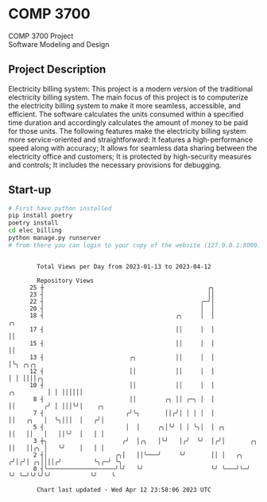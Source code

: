 # COMP 3700
COMP 3700 Project  
Software Modeling and Design
## Project Description
Electricity billing system: This project is a modern version of the traditional electricity billing system. The main focus of this project is to computerize the electricity billing system to make it more seamless, accessible, and efficient. The software calculates the units consumed within a specified time duration and accordingly calculates the amount of money to be paid for those units. The following features make the electricity billing system more service-oriented and straightforward: It features a high-performance speed along with accuracy; It allows for seamless data sharing between the electricity office and customers; It is protected by high-security measures and controls; It includes the necessary provisions for debugging.

## Start-up
```bash
# First have python installed
pip install poetry
poetry install
cd elec_billing
python manage.py runserver
# from there you can login to your copy of the website (127.0.0.1:8000), default creds are admin/admin
```

```

        Total Views per Day from 2023-01-13 to 2023-04-12

        Repository Views
      25 ┼                                              ╭╮
      23 ┤                                              ││
      22 ┤                                            ╭─╯│
      20 ┤                                            │  │
      18 ┤                                     ╭╮     │  │                        ╭╮
      17 ┤                                     ││     │  │                        ││
      15 ┤                                     ││     │  │                        ││
      13 ┤                        ╭╮           ││     │  │                        │╰╮ ╭╮╭╮
      12 ┤                        ││           ││     │  │                        │ │ ││││╭╮
      10 ┤                        ││           ││     │  │             ╭╮         │ │ ││││││
       8 ┤                        ││        ╭╮ ││ ╭─╮ │  │             ││        ╭╯ │ │││╰╯│    ╭╮
       7 ┤                       ╭╯╰╮       ││╭╯│ │ │ │  │             ││   ╭╮   │  ╰╮│││  │   ╭╯│
       5 ┤                       │  │     ╭╮│╰╯ │ │ ╰╮│  │ ╭╮          ││   ││   │   ││╰╯  │   │ │
       3 ┼╮                     ╭╯  │╭╮   │╰╯   │╭╯  ╰╯  │╭╯│       ╭╮ ││   ││╭╮ │   ╰╯    │   │ │
       2 ┤│                   ╭╮│   ││╰───╯     ╰╯       ││ │   ╭╮ ╭╯│╭╯│ ╭╮││││╭╯         ╰╮╭─╯ ╰╮
       0 ┤╰───────────────────╯╰╯   ╰╯                   ╰╯ ╰───╯╰─╯ ╰╯ ╰─╯╰╯╰╯╰╯           ╰╯    ╰

        Chart last updated - Wed Apr 12 23:58:06 2023 UTC
        
```
